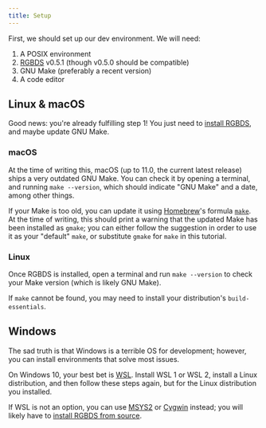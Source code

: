 ```yaml
---
title: Setup
---
```


First, we should set up our dev environment.
We will need:

1. A POSIX environment
2. [RGBDS](https://rgbds.gbdev.io) v0.5.1 (though v0.5.0 should be compatible)
3. GNU Make (preferably a recent version)
4. A code editor

## Linux & macOS

Good news: you're already fulfilling step 1!
You just need to [install RGBDS](https://rgbds.gbdev.io/install), and maybe update GNU Make.

### macOS

At the time of writing this, macOS (up to 11.0, the current latest release) ships a very outdated GNU Make.
You can check it by opening a terminal, and running `make --version`, which should indicate "GNU Make" and a date, among other things.

If your Make is too old, you can update it using [Homebrew](https://brew.sh)'s formula [`make`](https://formulae.brew.sh/formula/make#default).
At the time of writing, this should print a warning that the updated Make has been installed as `gmake`; you can either follow the suggestion in order to use it as your "default" `make`, or substitute `gmake` for `make` in this tutorial.

### Linux

Once RGBDS is installed, open a terminal and run `make --version` to check your Make version (which is likely GNU Make).

If `make` cannot be found, you may need to install your distribution's `build-essentials`.

## Windows

The sad truth is that Windows is a terrible OS for development; however, you can install environments that solve most issues.

On Windows 10, your best bet is [WSL](https://docs.microsoft.com/en-us/windows/wsl).
Install WSL 1 or WSL 2, install a Linux distribution, and then follow these steps again, but for the Linux distribution you installed.

If WSL is not an option, you can use [MSYS2](https://www.msys2.org) or [Cygwin](https://www.cygwin.com) instead; you will likely have to [install RGBDS from source](https://rgbds.gbdev.io/install/source).
